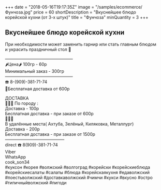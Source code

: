 +++
date = "2018-05-16T19:17:35Z"
image = "/samples/ecommerce/Фунчоза.jpg"
price = 60
shortDescription = "Вкуснейшее блюдо корейской кухни (от 3-х штук)"
title = "Фунчоза"
minQuantity = 3
+++
## Вкуснейшее блюдо корейской кухни

При необходимости может заменить гарнир или стать главным блюдом и украсить праздничный стол 🎉

————————————————  
🌶Цена🌶 100гр - 60р  
Минимальный заказ - 300гр  
————————————————   
☎️ 8-(909)-381-71-74  
🚗Бесплатная доставка от 600р  

ДОСТАВКА   
🚗🚗🚗
По городу :  
Доставка - 100р  
Бесплатная доставка - при заказе от 600р  
🚗🚗🚗   
В удалённые места( Ахтуба, Зелёный, Киляковка, Металлург)   
Доставка - 200р   
Бесплатная доставка - при заказе от 1500р   
——————————————   
direct
☎️ 8(909)-381-71-74  
Viber  
WhatsApp  
cook_son34  
#куксон #корея #волжский #волгоград #корейски #корейскиеблюда #корейскиесалаты #салаты #блюда #корейскаякухня #едаволжский #поестьволжский #доставкаволжский #чимчи #кукси #вкусно #остро #типичныйволжский #пигоди
